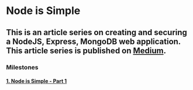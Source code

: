 # Node is Simple

## This is an article series on creating and securing a NodeJS, Express, MongoDB web application. This article series is published on [Medium](https://medium.com).

### Milestones

#### [1. Node is Simple - Part 1](https://medium.com/@niweera/node-is-simple-part-1-b87a8dc390c7)
